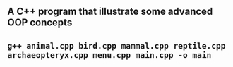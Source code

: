 <h2>A C++ program that illustrate some advanced OOP concepts<h2>

<code>g++ animal.cpp bird.cpp mammal.cpp reptile.cpp archaeopteryx.cpp menu.cpp main.cpp -o main</code>
